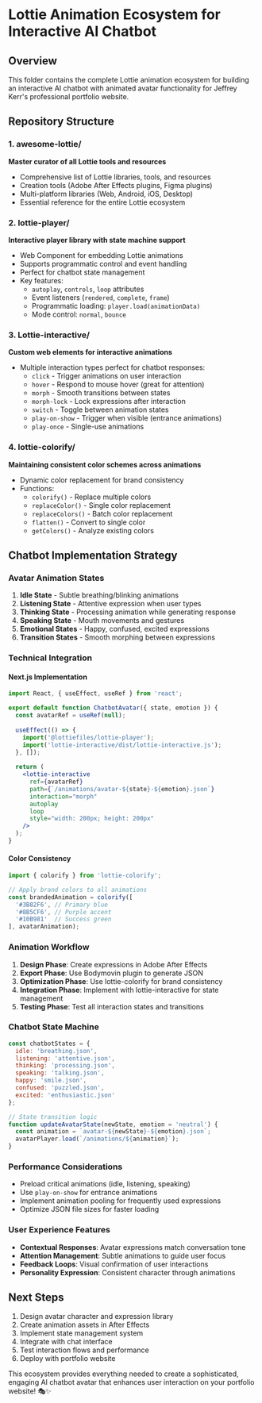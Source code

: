 # Lottie Animation Ecosystem for Interactive AI Chatbot

## Overview
This folder contains the complete Lottie animation ecosystem for building an interactive AI chatbot with animated avatar functionality for Jeffrey Kerr's professional portfolio website.

## Repository Structure

### 1. awesome-lottie/
**Master curator of all Lottie tools and resources**
- Comprehensive list of Lottie libraries, tools, and resources
- Creation tools (Adobe After Effects plugins, Figma plugins)
- Multi-platform libraries (Web, Android, iOS, Desktop)
- Essential reference for the entire Lottie ecosystem

### 2. lottie-player/
**Interactive player library with state machine support**
- Web Component for embedding Lottie animations
- Supports programmatic control and event handling
- Perfect for chatbot state management
- Key features:
  - `autoplay`, `controls`, `loop` attributes
  - Event listeners (`rendered`, `complete`, `frame`)
  - Programmatic loading: `player.load(animationData)`
  - Mode control: `normal`, `bounce`

### 3. Lottie-interactive/
**Custom web elements for interactive animations**
- Multiple interaction types perfect for chatbot responses:
  - `click` - Trigger animations on user interaction
  - `hover` - Respond to mouse hover (great for attention)
  - `morph` - Smooth transitions between states
  - `morph-lock` - Lock expressions after interaction
  - `switch` - Toggle between animation states
  - `play-on-show` - Trigger when visible (entrance animations)
  - `play-once` - Single-use animations

### 4. lottie-colorify/
**Maintaining consistent color schemes across animations**
- Dynamic color replacement for brand consistency
- Functions:
  - `colorify()` - Replace multiple colors
  - `replaceColor()` - Single color replacement
  - `replaceColors()` - Batch color replacement
  - `flatten()` - Convert to single color
  - `getColors()` - Analyze existing colors

## Chatbot Implementation Strategy

### Avatar Animation States
1. **Idle State** - Subtle breathing/blinking animations
2. **Listening State** - Attentive expression when user types
3. **Thinking State** - Processing animation while generating response
4. **Speaking State** - Mouth movements and gestures
5. **Emotional States** - Happy, confused, excited expressions
6. **Transition States** - Smooth morphing between expressions

### Technical Integration

#### Next.js Implementation
```jsx
import React, { useEffect, useRef } from 'react';

export default function ChatbotAvatar({ state, emotion }) {
  const avatarRef = useRef(null);
  
  useEffect(() => {
    import('@lottiefiles/lottie-player');
    import('lottie-interactive/dist/lottie-interactive.js');
  }, []);
  
  return (
    <lottie-interactive
      ref={avatarRef}
      path={`/animations/avatar-${state}-${emotion}.json`}
      interaction="morph"
      autoplay
      loop
      style="width: 200px; height: 200px"
    />
  );
}
```

#### Color Consistency
```jsx
import { colorify } from 'lottie-colorify';

// Apply brand colors to all animations
const brandedAnimation = colorify([
  '#3B82F6', // Primary blue
  '#8B5CF6', // Purple accent
  '#10B981'  // Success green
], avatarAnimation);
```

### Animation Workflow
1. **Design Phase**: Create expressions in Adobe After Effects
2. **Export Phase**: Use Bodymovin plugin to generate JSON
3. **Optimization Phase**: Use lottie-colorify for brand consistency
4. **Integration Phase**: Implement with lottie-interactive for state management
5. **Testing Phase**: Test all interaction states and transitions

### Chatbot State Machine
```javascript
const chatbotStates = {
  idle: 'breathing.json',
  listening: 'attentive.json', 
  thinking: 'processing.json',
  speaking: 'talking.json',
  happy: 'smile.json',
  confused: 'puzzled.json',
  excited: 'enthusiastic.json'
};

// State transition logic
function updateAvatarState(newState, emotion = 'neutral') {
  const animation = `avatar-${newState}-${emotion}.json`;
  avatarPlayer.load(`/animations/${animation}`);
}
```

### Performance Considerations
- Preload critical animations (idle, listening, speaking)
- Use `play-on-show` for entrance animations
- Implement animation pooling for frequently used expressions
- Optimize JSON file sizes for faster loading

### User Experience Features
- **Contextual Responses**: Avatar expressions match conversation tone
- **Attention Management**: Subtle animations to guide user focus
- **Feedback Loops**: Visual confirmation of user interactions
- **Personality Expression**: Consistent character through animations

## Next Steps
1. Design avatar character and expression library
2. Create animation assets in After Effects
3. Implement state management system
4. Integrate with chat interface
5. Test interaction flows and performance
6. Deploy with portfolio website

This ecosystem provides everything needed to create a sophisticated, engaging AI chatbot avatar that enhances user interaction on your portfolio website! 🎭✨